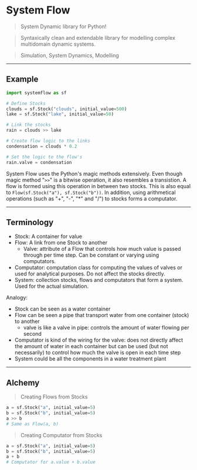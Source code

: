 
# System Flow

> System Dynamic library for Python!

> Syntaxically clean and extendable library for modelling complex multidomain dynamic systems.

> Simulation, System Dynamics, Modelling


---

## Example

```python
import systemflow as sf

# Define Stocks 
clouds = sf.Stock("clouds", initial_value=500)
lake = sf.Stock("lake", initial_value=50)

# Link the stocks
rain = clouds >> lake

# Create flow logic to the links
condensation = clouds * 0.2

# Set the logic to the flow's 
rain.valve = condensation

```
System Flow uses the Python's magic methods extensively. Even though magic method "```>>```"  is a bitwise operation, it also resembles a transistion. A flow is formed using this operation in between two stocks. This is also equal to ```Flow(sf.Stock("a"), sf.Stock("b"))```.
In addition, using arithmetical operations (such as "+", "-", "*" and "/") to stocks forms a computator.

---
## Terminology
- Stock: A container for value
- Flow: A link from one Stock to another
    - Valve: attribute of a Flow that controls how much value is passed through per time step. Can be constant or varying using computators.
- Computator: computation class for computing the values of valves or used for analytical purposes. Do not affect the stocks directly.
- System: collection stocks, flows and computators that form a system. Used for the actual simulation.

Analogy:
- Stock can be seen as a water container
- Flow can be seen a pipe that transport water from one container (stock) to another
    - valve is like a valve in pipe: controls the amount of water flowing per second
- Computator is kind of the wiring for the valve: does not directly affect the amount of water in each container but can be used (but not necessarily) to control how much the valve is open in each time step
- System could be all the components in a water treatment plant

---
## Alchemy
> Creating Flows from Stocks
```python
a = sf.Stock("a", initial_value=5)
b = sf.Stock("b", initial_value=5)
a >> b
# Same as Flow(a, b)
```

> Creating Computator from Stocks
```python
a = sf.Stock("a", initial_value=5)
b = sf.Stock("b", initial_value=5)
a + b
# Computator for a.value + b.value 
```
